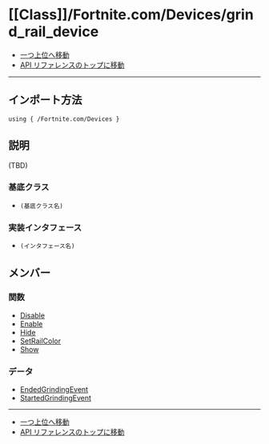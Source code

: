 # [[Class]]/Fortnite.com/Devices/grind_rail_device

- [一つ上位へ移動](../main.md)
- [API リファレンスのトップに移動](../../../main.md)

---

## インポート方法

```verse
using { /Fortnite.com/Devices }
```

## 説明

(TBD)

### 基底クラス

- `(基底クラス名)`

### 実装インタフェース

- `(インタフェース名)`

## メンバー

### 関数

- [Disable](./F_Disable/main.md)
- [Enable](./F_Enable/main.md)
- [Hide](./F_Hide/main.md)
- [SetRailColor](./F_SetRailColor/main.md)
- [Show](./F_Show/main.md)

### データ

- [EndedGrindingEvent](./D_EndedGrindingEvent/main.md)
- [StartedGrindingEvent](./D_StartedGrindingEvent/main.md)

---

- [一つ上位へ移動](../main.md)
- [API リファレンスのトップに移動](../../../main.md)
